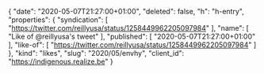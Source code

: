 {
  "date": "2020-05-07T21:27:00+01:00",
  "deleted": false,
  "h": "h-entry",
  "properties": {
    "syndication": [
      "https://twitter.com/reillyusa/status/1258449962205097984"
    ],
    "name": [
      "Like of @reillyusa's tweet"
    ],
    "published": [
      "2020-05-07T21:27:00+01:00"
    ],
    "like-of": [
      "https://twitter.com/reillyusa/status/1258449962205097984"
    ]
  },
  "kind": "likes",
  "slug": "2020/05/envhy",
  "client_id": "https://indigenous.realize.be"
}
